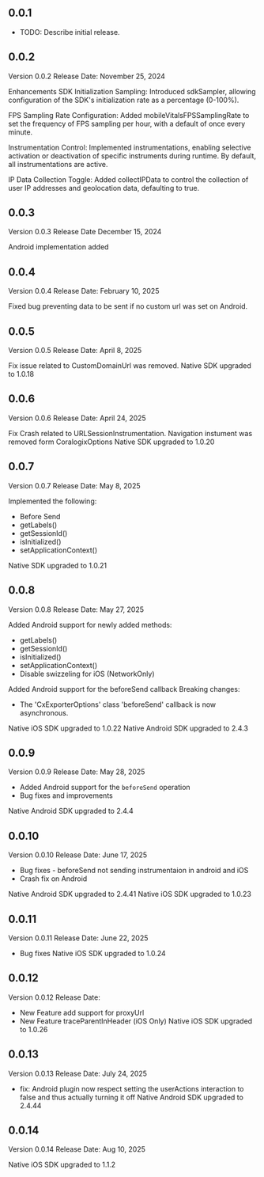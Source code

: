 ## 0.0.1

* TODO: Describe initial release.

## 0.0.2
Version 0.0.2
Release Date: November 25, 2024

Enhancements
SDK Initialization Sampling: Introduced sdkSampler, allowing configuration of the SDK's initialization rate as a percentage (0-100%).

FPS Sampling Rate Configuration: Added mobileVitalsFPSSamplingRate to set the frequency of FPS sampling per hour, with a default of once every minute.

Instrumentation Control: Implemented instrumentations, enabling selective activation or deactivation of specific instruments during runtime. By default, all instrumentations are active.

IP Data Collection Toggle: Added collectIPData to control the collection of user IP addresses and geolocation data, defaulting to true.

## 0.0.3
Version 0.0.3
Release Date December 15, 2024

Android implementation added

## 0.0.4
Version 0.0.4
Release Date: February 10, 2025

Fixed bug preventing data to be sent if no custom url was set on Android.

## 0.0.5
Version 0.0.5
Release Date: April 8, 2025

Fix issue related to CustomDomainUrl was removed. 
Native SDK upgraded to 1.0.18

## 0.0.6
Version 0.0.6
Release Date: April 24, 2025

Fix Crash related to URLSessionInstrumentation.
Navigation instument was removed form CoralogixOptions 
Native SDK upgraded to 1.0.20

## 0.0.7
Version 0.0.7
Release Date: May 8, 2025

Implemented the following:
* Before Send
* getLabels()
* getSessionId()
* isInitialized()
* setApplicationContext()

Native SDK upgraded to 1.0.21

## 0.0.8
Version 0.0.8
Release Date: May 27, 2025

Added Android support for newly added methods:
* getLabels()
* getSessionId()
* isInitialized()
* setApplicationContext()
* Disable swizzeling for iOS (NetworkOnly)

Added Android support for the beforeSend callback
Breaking changes:
* The 'CxExporterOptions' class 'beforeSend' callback is now asynchronous.

Native iOS SDK upgraded to 1.0.22
Native Android SDK upgraded to 2.4.3

## 0.0.9
Version 0.0.9
Release Date: May 28, 2025

* Added Android support for the `beforeSend` operation
* Bug fixes and improvements

Native Android SDK upgraded to 2.4.4

## 0.0.10
Version 0.0.10
Release Date: June 17, 2025

* Bug fixes - beforeSend not sending instrumentaion in android and iOS
* Crash fix on Android

Native Android SDK upgraded to 2.4.41
Native iOS SDK upgraded to 1.0.23

## 0.0.11
Version 0.0.11
Release Date: June 22, 2025

* Bug fixes
Native iOS SDK upgraded to 1.0.24

## 0.0.12
Version 0.0.12
Release Date:

* New Feature add support for proxyUrl
* New Feature traceParentInHeader (iOS Only)
Native iOS SDK upgraded to 1.0.26

## 0.0.13
Version 0.0.13
Release Date: July 24, 2025

* fix: Android plugin now respect setting the userActions interaction to false and thus actually turning it off
Native Android SDK upgraded to 2.4.44

## 0.0.14
Version 0.0.14
Release Date: Aug 10, 2025

Native iOS SDK upgraded to 1.1.2
